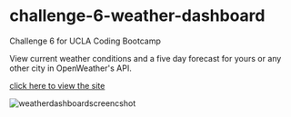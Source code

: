 # challenge-6-weather-dashboard
Challenge 6 for UCLA Coding Bootcamp

View current weather conditions and a five day forecast for yours or any other city in OpenWeather's API.

[click here to view the site](https://joejhansen.github.io/challenge-6-weather-dashboard/)

![weatherdashboardscreencshot](https://user-images.githubusercontent.com/107815559/184556299-25cc1ee9-a0a8-4fe0-aff6-abcae6e45430.JPG)
